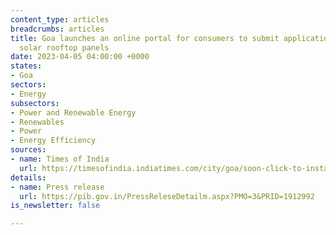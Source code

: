 ```yaml
---
content_type: articles
breadcrumbs: articles
title: Goa launches an online portal for consumers to submit applications to install
  solar rooftop panels
date: 2023-04-05 04:00:00 +0000
states:
- Goa
sectors:
- Energy
subsectors:
- Power and Renewable Energy
- Renewables
- Power
- Energy Efficiency
sources:
- name: Times of India
  url: https://timesofindia.indiatimes.com/city/goa/soon-click-to-install-rooftop-solar-panels/articleshow/99155570.cms
details:
- name: Press release
  url: https://pib.gov.in/PressReleseDetailm.aspx?PMO=3&PRID=1912992
is_newsletter: false

---
```

